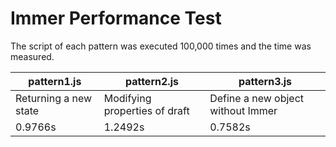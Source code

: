 # Immer Performance Test

The script of each pattern was executed 100,000 times and the time was measured.

| pattern1.js           | pattern2.js                   | pattern3.js                       |
| --------------------- | ----------------------------- | --------------------------------- |
| Returning a new state | Modifying properties of draft | Define a new object without Immer |
| 0.9766s               | 1.2492s                       | 0.7582s                           |
